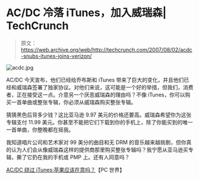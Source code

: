 # AC/DC 冷落 iTunes，加入威瑞森| TechCrunch

> 原文：<https://web.archive.org/web/http://techcrunch.com/2007/08/02/acdc-snubs-itunes-joins-verizon/>

![acdc.jpg](img/a82e00866e0f1171a3f60255993ec846.png)

AC/DC 今天宣布，他们已经给乔布斯和 iTunes 带来了巨大的变化，并且他们已经和威瑞森签署了独家协议。对他们来说，这可能是一个好的举措，但我们，消费者，正在接受这一点。介意另一个厌恶威瑞森的理由吗？不像 iTunes，你可以购买一首单曲或整张专辑，你必须从威瑞森购买整张专辑。

猜猜黑色后背多少钱？这比亚马逊 9.97 美元的价格还要高。威瑞森希望你为这张专辑支付 11.99 美元。你甚至不能把它们下载到你的手机上，除了你能买到的唯一一首单曲，你整晚都在摇我。

我知道唱片公司和艺术家对 99 美分的曲目和无 DRM 的音乐越来越挑剔，但你真的认为人们会从像威瑞森这样的提供商那里购买整张专辑吗？我宁愿从亚马逊买专辑，撕了它扔在我的手机或 PMP 上。还有人同意吗？

[AC/DC 绕过 iTunes:苹果应该在意吗？](https://web.archive.org/web/20141228200700/http://blogs.pcworld.com/staffblog/archives/005041.html)【PC 世界】